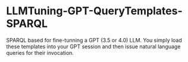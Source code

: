 # LLMTuning-GPT-QueryTemplates-SPARQL
SPARQL based for fine-tunning a GPT (3.5 or 4.0) LLM. You simply load these templates into your GPT session and then issue natural language queries for their invocation.
